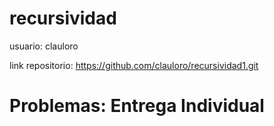 # recursividad

usuario: clauloro

link repositorio: https://github.com/clauloro/recursividad1.git

 # Problemas: Entrega Individual
